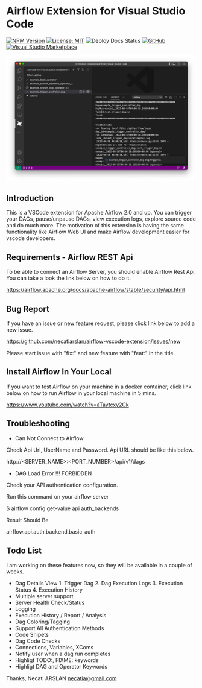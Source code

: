 # Airflow Extension for Visual Studio Code

[![NPM Version](https://img.shields.io/npm/v/@vscode/webview-ui-toolkit?color=blue)](https://www.npmjs.com/package/@vscode/webview-ui-toolkit)
[![License: MIT](https://img.shields.io/badge/license-MIT-brightgreen)](./LICENSE)
![Deploy Docs Status](https://github.com/microsoft/vscode-webview-ui-toolkit/actions/workflows/docs-cd.yml/badge.svg)
[![GitHub](https://flat.badgen.net/github/release/necatiarslan/airflow-vscode-extension/)](https://github.com/necatiarslan/airflow-vscode-extension/releases)
[![Visual Studio Marketplace](https://vsmarketplacebadge.apphb.com/installs-short/necatiarslan.airflow-vscode-extension.svg?style=flat-square)](https://marketplace.visualstudio.com/items?itemName=necatiarslan.airflow-vscode-extension)

![screenshoot](./docs/ScreenShot1.png)

## Introduction

This is a VSCode extension for Apache Airflow 2.0 and up.
You can trigger your DAGs, pause/unpause DAGs, view execution logs, explore source code and do much more.
The motivation of this extension is having the same functionality like Airflow Web UI and make Airflow development easier for vscode developers.

## Requirements - Airflow REST Api

To be able to connect an Airflow Server, you should enable Airflow Rest Api.
You can take a look the link below on how to do it.

https://airflow.apache.org/docs/apache-airflow/stable/security/api.html

## Bug Report

If you have an issue or new feature request, please click link below to add a new issue.

https://github.com/necatiarslan/airflow-vscode-extension/issues/new

Please start issue with "fix:" and new feature with "feat:" in the title.

## Install Airflow In Your Local
If you want to test Airflow on your machine in a docker container, click link below on how to run Airflow in your local machine in 5 mins.

https://www.youtube.com/watch?v=aTaytcxy2Ck

## Troubleshooting
- Can Not Connect to Airflow

Check Api Url, UserName and Password.
Api URL should be like this below.

http://<SERVER_NAME>:<PORT_NUMBER>/api/v1/dags

- DAG Load Error !!! FORBIDDEN 

Check your API authentication configuration.

Run this command on your airflow server

$ airflow config get-value api auth_backends

Result Should Be

airflow.api.auth.backend.basic_auth

## Todo List
I am working on these features now, so they will be available in a couple of weeks.

- Dag Details View
		1. Trigger Dag
		2. Dag Execution Logs
		3. Execution Status
		4. Execution History
- Multiple server support
- Server Health Check/Status
- Logging
- Execution History / Report / Analysis
- Dag Coloring/Tagging
- Support All Authentication Methods
- Code Snipets
- Dag Code Checks
- Connections, Variables, XComs
- Notify user when a dag run completes
- Highligt TODO:, FIXME: keywords
- Highligt DAG and Operator Keywords



Thanks,
Necati ARSLAN
necatia@gmail.com